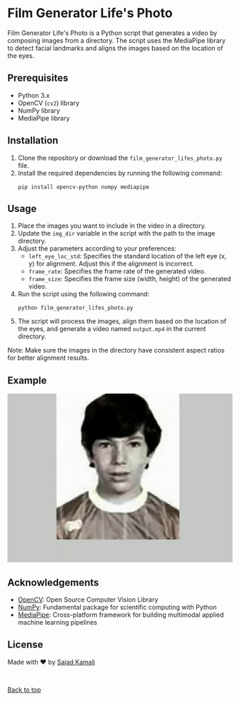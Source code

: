 # Film Generator Life's Photo

Film Generator Life's Photo is a Python script that generates a video by composing images from a directory. The script uses the MediaPipe library to detect facial landmarks and aligns the images based on the location of the eyes.

## Prerequisites
- Python 3.x
- OpenCV (`cv2`) library
- NumPy library
- MediaPipe library

## Installation
1. Clone the repository or download the `film_generator_lifes_photo.py` file.
2. Install the required dependencies by running the following command:
   ```
   pip install opencv-python numpy mediapipe
   ```

## Usage
1. Place the images you want to include in the video in a directory.
2. Update the `img_dir` variable in the script with the path to the image directory.
3. Adjust the parameters according to your preferences:
   - `left_eye_loc_std`: Specifies the standard location of the left eye (x, y) for alignment. Adjust this if the alignment is incorrect.
   - `frame_rate`: Specifies the frame rate of the generated video.
   - `frame_size`: Specifies the frame size (width, height) of the generated video.
4. Run the script using the following command:
   ```
   python film_generator_lifes_photo.py
   ```
5. The script will process the images, align them based on the location of the eyes, and generate a video named `output.mp4` in the current directory.

Note: Make sure the images in the directory have consistent aspect ratios for better alignment results.

## Example 

![sample](https://github.com/sajiniho07/FilmGeneratorLifesPhoto/blob/master/output.gif)

## Acknowledgements
- [OpenCV](https://opencv.org/): Open Source Computer Vision Library
- [NumPy](https://numpy.org/): Fundamental package for scientific computing with Python
- [MediaPipe](https://mediapipe.dev/): Cross-platform framework for building multimodal applied machine learning pipelines

## License

Made with :heart: by <a href="https://github.com/sajiniho07" target="_blank">Sajad Kamali</a>

&#xa0;

<a href="#top">Back to top</a>